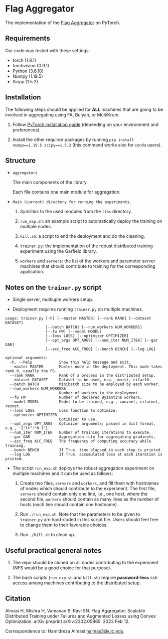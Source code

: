 # Flag Aggregator

The implementation of the [Flag Aggregator](https://arxiv.org/abs/2302.05865) on PyTorch.


## Requirements
Our code was tested with these settings:
* torch (1.8.1)
* torchvision (0.9.1)
* Python (3.6.10)
* Numpy (1.19.5)
* Scipy (1.5.2)

## Installation
The following steps should be applied for **ALL** machines that are going to be involved in aggregating using FA, Bulyan, or MultiKrum.

1. Follow [PyTorch installation guide](https://pytorch.org/) (depending on your environment and preferences).

2. Install the other required packages by running `pip install numpy==1.19.5 scipy==1.5.2` (this command works also for `conda` users).

## Structure

* `aggregators`

   The main components of the library.

   Each file contains one main module for aggregation.

* `Main (current) directory for running the experiments.`

   1. _Symlinks_ to the used modules from the `libs` directory.

   2. `run_exp.sh`: an example script to automatically deploy the training on multiple nodes.

   3. `kill.sh`: a script to end the deployment and do the cleaning.

   4. `trainer.py`: the implementation of the robust distributed training experiment using the Garfield library.

   5. `workers` and `servers`: the list of the workers and parameter server machines that should contribute to training for the corresponding application.

## Notes on the `trainer.py` script
* Single server, multiuple workers setup.

* Deployment requires running `trainer.py` on multiple machines.

```
usage: trainer.py [-h] [--master MASTER] [--rank RANK] [--dataset DATASET]
                  [--batch BATCH] [--num_workers NUM_WORKERS]
                  [--fw FW] [--model MODEL]
                  [--loss LOSS] [--optimizer OPTIMIZER]
                  [--opt_args OPT_ARGS] [--num_iter NUM_ITER] [--gar GAR]
                  [--acc_freq ACC_FREQ] [--bench BENCH] [--log LOG]

optional arguments:
  -h, --help            Show this help message and exit.
  --master MASTER       Master node in the deployment. This node takes rank 0, usually the PS.
  --rank RANK           Rank of a process in the distributed setup.
  --dataset DATASET     Dataset to be used, e.g., mnist, cifar10.
  --batch BATCH         Minibatch size to be employed by each worker.
  --num_workers NUM_WORKERS
                        Number of workers in the deployment.
  --fw FW               Number of declared Byzantine workers.
  --model MODEL         Model to be trained, e.g., convnet, cifarnet, resnet.
  --loss LOSS           Loss function to optimize.
  --optimizer OPTIMIZER
                        Optimizer to use.
  --opt_args OPT_ARGS   Optimizer arguments; passed in dict format, e.g., '{"lr":"0.1"}'
  --num_iter NUM_ITER   Number of training iterations to execute.
  --gar GAR             Aggregation rule for aggregating gradients.
  --acc_freq ACC_FREQ   The frequency of computing accuracy while training.
  --bench BENCH         If True, time elapsed in each step is printed.
  --log LOG             If True, accumulated loss at each iteration is printed.

```

* The script `run_exp.sh` deploys the robust aggregation experiment on multiple machines and it can be used as follows:

  1. Create two files, `servers` and `workers`, and fill them with hostnames of nodes which should contribute to the experiment. The first file, `servers` should contain only one line, i.e., one host, where the second file, `workers` should contain as many lines as the number of hosts (each line should contain one hostname).

  2. Run `./run_exp.sh`. Note that the parameters to be given to `trainer.py` are hard-coded in this script file. Users should feel free to change them to their favorable choices.

  3. Run `./kill.sh` to clean up.

## Useful practical general notes
1. The repo should be cloned on all nodes contributing to the experiment (NFS would be a good choice for that purpose).

2. The bash scripts (`run_exp.sh` and `kill.sh`) require **password-less** ssh access among machines contributing to the distributed setup.


## Citation
Almasi H, Mishra H, Vamanan B, Ravi SN. Flag Aggregator: Scalable Distributed Training under Failures and Augmented Losses using Convex Optimization. arXiv preprint arXiv:2302.05865. 2023 Feb 12.

Correspondence to: Hamidreza Almasi <halmas3@uic.edu>.
